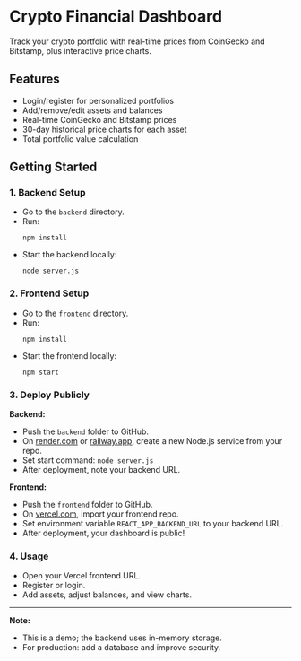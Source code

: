 # Crypto Financial Dashboard

Track your crypto portfolio with real-time prices from CoinGecko and Bitstamp, plus interactive price charts.

## Features

- Login/register for personalized portfolios
- Add/remove/edit assets and balances
- Real-time CoinGecko and Bitstamp prices
- 30-day historical price charts for each asset
- Total portfolio value calculation

## Getting Started

### 1. Backend Setup

- Go to the `backend` directory.
- Run:
  ```
  npm install
  ```
- Start the backend locally:
  ```
  node server.js
  ```

### 2. Frontend Setup

- Go to the `frontend` directory.
- Run:
  ```
  npm install
  ```
- Start the frontend locally:
  ```
  npm start
  ```

### 3. Deploy Publicly

**Backend:**  
- Push the `backend` folder to GitHub.
- On [render.com](https://render.com/) or [railway.app](https://railway.app/), create a new Node.js service from your repo.
- Set start command: `node server.js`
- After deployment, note your backend URL.

**Frontend:**  
- Push the `frontend` folder to GitHub.
- On [vercel.com](https://vercel.com/), import your frontend repo.
- Set environment variable `REACT_APP_BACKEND_URL` to your backend URL.
- After deployment, your dashboard is public!

### 4. Usage

- Open your Vercel frontend URL.
- Register or login.
- Add assets, adjust balances, and view charts.

---

**Note:**  
- This is a demo; the backend uses in-memory storage.
- For production: add a database and improve security.
